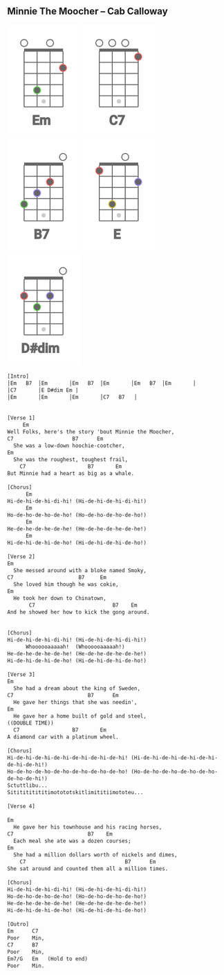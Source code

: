 ## Minnie The Moocher – Cab Calloway

![Em][] ![C7][] ![B7][] ![E][] ![D#dim][]

```
[Intro]
│Em   B7  │Em       │Em   B7  │Em       │Em   B7  │Em       │
│C7       │E D#dim Em |
│Em       │Em       │Em       │C7   B7   │


[Verse 1]
     Em
Well Folks, here's the story 'bout Minnie the Moocher,
C7                   B7      Em
  She was a low-down hoochie-cootcher,
Em
  She was the roughest, toughest frail, 
    C7                    B7       Em
But Minnie had a heart as big as a whale. 

[Chorus]
      Em
Hi-de-hi-de-hi-di-hi! (Hi-de-hi-de-hi-di-hi!)
      Em
Ho-de-ho-de-ho-de-ho! (Ho-de-ho-de-ho-de-ho!)
      Em
He-de-he-de-he-de-he! (He-de-he-de-he-de-he!)
      Em
Hi-de-hi-de-hi-de-ho! (Hi-de-hi-de-hi-de-ho!)

[Verse 2]
Em
  She messed around with a bloke named Smoky,
C7                     B7     Em
  She loved him though he was cokie, 
Em
  He took her down to Chinatown, 
       C7                         B7    Em
And he showed her how to kick the gong around.
 

[Chorus]
Hi-de-hi-de-hi-di-hi! (Hi-de-hi-de-hi-di-hi!)
      Whoooooaaaaah!  (Whoooooaaaaah!)
He-de-he-de-he-de-he! (He-de-he-de-he-de-he!)
Hi-de-hi-de-hi-de-ho! (Hi-de-hi-de-hi-de-ho!)

[Verse 3]
Em
  She had a dream about the king of Sweden,
C7                        B7      Em
  He gave her things that she was needin',
Em
  He gave her a home built of gold and steel, 
((DOUBLE TIME))
  C7                 B7       Em
A diamond car with a platinum wheel. 

[Chorus]
Hi-de-hi-de-hi-de-hi-de-hi-de-hi-de-hi! (Hi-de-hi-de-hi-de-hi-de-hi-de-hi-de-hi!)
Ho-de-ho-de-ho-de-ho-de-ho-de-ho-de-ho! (Ho-de-ho-de-ho-de-ho-de-ho-de-ho-de-hi!)
Sctuttlibu...
Sititititititimotototskitlimititiimototeu...
 
[Verse 4]

Em
  He gave her his townhouse and his racing horses,
C7                        B7    Em
  Each meal she ate was a dozen courses; 
Em
  She had a million dollars worth of nickels and dimes,
    C7                                B7      Em
She sat around and counted them all a million times.

[Chorus]
Hi-de-hi-de-hi-di-hi! (Hi-de-hi-de-hi-di-hi!)
Ho-de-ho-de-ho-de-ho! (Ho-de-ho-de-ho-de-ho!)
He-de-he-de-he-de-he! (He-de-he-de-he-de-he!)
Hi-de-hi-de-hi-de-ho! (Hi-de-hi-de-hi-de-ho!)

[Outro]
Em      C7
Poor    Min,    
C7      B7
Poor    Min,    
Em7/G   Em   (Hold to end)
Poor    Min. 

```

[Em]: https://raw.githubusercontent.com/Capevace/ukulele-chords/main/svgs/Em.svg
[C7]: https://raw.githubusercontent.com/Capevace/ukulele-chords/main/svgs/C7.svg
[B7]: https://raw.githubusercontent.com/Capevace/ukulele-chords/main/svgs/B7.svg
[E]: https://raw.githubusercontent.com/Capevace/ukulele-chords/main/svgs/E.svg
[D#dim]: https://raw.githubusercontent.com/Capevace/ukulele-chords/main/svgs/D%23dim.svg